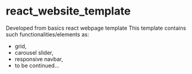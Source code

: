# react_website_template
Developed from basics react webpage template
This template contains such functionalities/elements as:
- grid,
- carousel slider,
- responsive navbar,
- to be continued...
